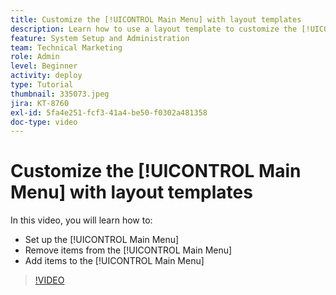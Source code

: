 ```yaml
---
title: Customize the [!UICONTROL Main Menu] with layout templates
description: Learn how to use a layout template to customize the [!UICONTROL Main Menu].
feature: System Setup and Administration
team: Technical Marketing
role: Admin
level: Beginner
activity: deploy
type: Tutorial
thumbnail: 335073.jpeg
jira: KT-8760
exl-id: 5fa4e251-fcf3-41a4-be50-f0302a481358
doc-type: video
---
```

# Customize the [!UICONTROL Main Menu] with layout templates

In this video, you will learn how to:

* Set up the [!UICONTROL Main Menu]
* Remove items from the [!UICONTROL Main Menu]
* Add items to the [!UICONTROL Main Menu]


>[!VIDEO](https://video.tv.adobe.com/v/335073/?quality=12&learn=on&enablevpops)
